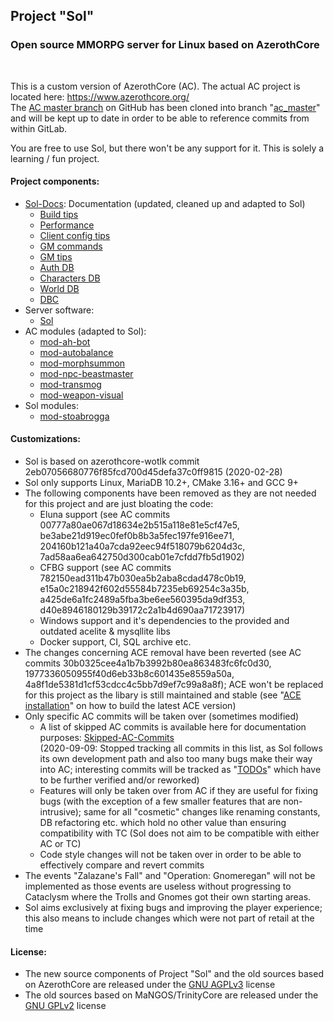 ## Project "Sol"

### Open source MMORPG server for Linux based on AzerothCore

<br>

This is a custom version of AzerothCore (AC). The actual AC project is located here: https://www.azerothcore.org/<br>
The [AC master branch](https://github.com/azerothcore/azerothcore-wotlk) on GitHub has been cloned into branch "[ac\_master](https://gitlab.com/opfesoft/sol/-/tree/ac_master)" and will be kept up to date in order to be able to reference commits from within GitLab.

You are free to use Sol, but there won't be any support for it. This is solely a learning / fun project.

#### Project components:
- [Sol-Docs](https://gitlab.com/opfesoft/sol-docs): Documentation (updated, cleaned up and adapted to Sol)
  - [Build tips](https://gitlab.com/opfesoft/sol-docs/-/blob/master/misc/Build-Tips.md)
  - [Performance](https://gitlab.com/opfesoft/sol-docs/-/blob/master/misc/Performance.md)
  - [Client config tips](https://gitlab.com/opfesoft/sol-docs/-/blob/master/misc/Client-Config-Tips.md)
  - [GM commands](https://gitlab.com/opfesoft/sol-docs/-/blob/master/misc/GM-Commands.md)
  - [GM tips](https://gitlab.com/opfesoft/sol-docs/-/blob/master/misc/GM-Tips.md)
  - [Auth DB](https://gitlab.com/opfesoft/sol-docs/-/tree/master/db/auth)
  - [Characters DB](https://gitlab.com/opfesoft/sol-docs/-/tree/master/db/characters)
  - [World DB](https://gitlab.com/opfesoft/sol-docs/-/tree/master/db/world)
  - [DBC](https://gitlab.com/opfesoft/sol-docs/-/tree/master/dbc)
- Server software:
  - [Sol](https://gitlab.com/opfesoft/sol)
- AC modules (adapted to Sol):
  - [mod-ah-bot](https://gitlab.com/opfesoft/mod-ah-bot)
  - [mod-autobalance](https://gitlab.com/opfesoft/mod-autobalance)
  - [mod-morphsummon](https://gitlab.com/opfesoft/mod-morphsummon)
  - [mod-npc-beastmaster](https://gitlab.com/opfesoft/mod-npc-beastmaster)
  - [mod-transmog](https://gitlab.com/opfesoft/mod-transmog)
  - [mod-weapon-visual](https://gitlab.com/opfesoft/mod-weapon-visual)
- Sol modules:
  - [mod-stoabrogga](https://gitlab.com/opfesoft/mod-stoabrogga)

#### Customizations:
- Sol is based on azerothcore-wotlk commit 2eb07056680776f85fcd700d45defa37c0ff9815 (2020-02-28)
- Sol only supports Linux, MariaDB 10.2+, CMake 3.16+ and GCC 9+
- The following components have been removed as they are not needed for this project and are just bloating the code:
  - Eluna support (see AC commits 00777a80ae067d18634e2b515a118e81e5cf47e5, be3abe21d919ec0fef0b8b3a5fec197fe916ee71, 204160b121a40a7cda92eec94f518079b6204d3c, 7ad58aa6ea642750d300cab01e7cfdd7fb5d1902)
  - CFBG support (see AC commits 782150ead311b47b030ea5b2aba8cdad478c0b19, e15a0c218942f602d55584b7235eb69254c3a35b, a425de6a1fc2489a5fba3be6ee560395da9df353, d40e8946180129b39172c2a1b4d690aa71723917)
  - Windows support and it's dependencies to the provided and outdated acelite & mysqllite libs
  - Docker support, CI, SQL archive etc.
- The changes concerning ACE removal have been reverted (see AC commits 30b0325cee4a1b7b3992b80ea863483fc6fc0d30, 1977336050955f40d6eb33b8c601435e8559a50a, 4a8f1de5381d1cf53cdcc4c5bb7d9ef7c99a8a8f); ACE won't be replaced for this project as the libary is still maintained and stable (see "[ACE installation](https://gitlab.com/opfesoft/sol-docs/-/blob/master/misc/Build-Tips.md#ace-installation)" on how to build the latest ACE version)
- Only specific AC commits will be taken over (sometimes modified)
  - A list of skipped AC commits is available here for documentation purposes: [Skipped-AC-Commits](https://gitlab.com/opfesoft/sol-docs/-/blob/master/misc/Skipped-AC-Commits.md)<br>
    (2020-09-09: Stopped tracking all commits in this list, as Sol follows its own development path and also too many bugs make their way into AC; interesting commits will be tracked as "[TODOs](https://gitlab.com/opfesoft/sol-docs/-/blob/master/misc/TODO.md)" which have to be further verified and/or reworked)
  - Features will only be taken over from AC if they are useful for fixing bugs (with the exception of a few smaller features that are non-intrusive); same for all "cosmetic" changes like renaming constants, DB refactoring etc. which hold no other value than ensuring compatibility with TC (Sol does not aim to be compatible with either AC or TC)
  - Code style changes will not be taken over in order to be able to effectively compare and revert commits
- The events "Zalazane's Fall" and "Operation: Gnomeregan" will not be implemented as those events are useless without progressing to Cataclysm where the Trolls and Gnomes got their own starting areas.
- Sol aims exclusively at fixing bugs and improving the player experience; this also means to include changes which were not part of retail at the time

#### License:
- The new source components of Project "Sol" and the old sources based on AzerothCore are released under the [GNU AGPLv3](LICENSE.md) license
- The old sources based on MaNGOS/TrinityCore are released under the [GNU GPLv2](deps/gpl-2.0.md) license
